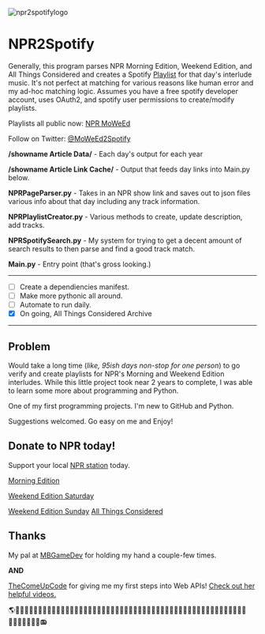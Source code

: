 ![npr2spotifylogo](https://github.com/Sockemboffer/NPR2Spotify/blob/master/MoWeEd%20Logos/npr2spotify_twitter_header.png)
# NPR2Spotify
Generally, this program parses NPR Morning Edition, Weekend Edition, and All Things Considered and creates a Spotify [Playlist](https://open.spotify.com/user/1tnm7cyegqffdjtsz6mt1ozcl?si=oQepJ6nKTVmZ6rYdRaEDTQ/) for that day's interlude music. It's not perfect at matching for various reasons like human error and my ad-hoc matching logic. Assumes you have a free spotify developer account, uses OAuth2, and spotify user permissions to create/modify playlists.

Playlists all public now: [NPR MoWeEd](https://open.spotify.com/user/1tnm7cyegqffdjtsz6mt1ozcl?si=c8f7240012154a88)

Follow on Twitter: [@MoWeEd2Spotify](https://twitter.com/MoWeEd2Spotify)

**/showname Article Data/** - Each day's output for each year

**/showname Article Link Cache/** - Output that feeds day links into Main.py below.

**NPRPageParser.py** - Takes in an NPR show link and saves out to json files various info about that day including any track information.

**NPRPlaylistCreator.py** - Various methods to create, update description, add tracks.

**NPRSpotifySearch.py** - My system for trying to get a decent amount of search results to then parse and find a good track match.

**Main.py** - Entry point (that's gross looking.)

----------------------------------------------------------------------------------------------------
- [ ] Create a dependiencies manifest.
- [ ] Make more pythonic all around.
- [ ] Automate to run daily.
- [x] On going, All Things Considered Archive
----------------------------------------------------------------------------------------------------

## Problem
Would take a long time (*like, 95ish days non-stop for one person*) to go verify and create playlists for NPR's Morning and Weekend Edition interludes. While this little project took near 2 years to complete, I was able to learn some more about programming and Python.

One of my first programming projects. I'm new to GitHub and Python.

Suggestions welcomed. Go easy on me and Enjoy!

## Donate to NPR today!
Support your local [NPR station](https://www.npr.org/donations/support) today.

[Morning Edition](https://www.npr.org/programs/morning-edition/)

[Weekend Edition Saturday](https://www.npr.org/programs/weekend-edition-saturday/)

[Weekend Edition Sunday](https://www.npr.org/programs/weekend-edition-sunday/)
[All Things Considered](https://www.npr.org/programs/all-things-considered/)
## Thanks
My pal at [MBGameDev](https://github.com/mbgamedev/) for holding my hand a couple-few times.

**AND**

[TheComeUpCode](https://github.com/TheComeUpCode/) for giving me my first steps into Web APIs! [Check out her helpful videos.](https://www.youtube.com/channel/UC-bFgwL_kFKLZA60AiB-CCQ/)

🌎👩🏽‍🤝‍👩🏿👨🏻‍🤝‍👨🏼👫🏻🧑🏻‍🤝‍🧑🏾👭🏼👫🏽👭👬🏿👬🏼🧑🏻‍🤝‍🧑🏿🧑‍🤝‍🧑👩🏾‍🤝‍👩🏼🧑🏿‍🤝‍🧑🏿👫👩🏻‍🤝‍👩🏿👬🧑🏽‍🤝‍🧑🏾👫🏿📻
